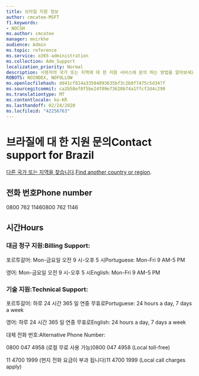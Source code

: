 ```yaml
---
title: 브라질 지원 정보
author: cmcatee-MSFT
f1.keywords:
- NOCSH
ms.author: cmcatee
manager: mnirkhe
audience: Admin
ms.topic: reference
ms.service: o365-administration
ms.collection: Adm_Support
localization_priority: Normal
description: 사용자의 국가 또는 지역에 대 한 지원 서비스에 문의 하는 방법을 알아보세요.
ROBOTS: NOINDEX, NOFOLLOW
ms.openlocfilehash: dd41cf814a33504093635bf3c2b0f7475c5d347f
ms.sourcegitcommit: ca2b58ef8f5be24f09e73620b74a1ffcf2d4c290
ms.translationtype: MT
ms.contentlocale: ko-KR
ms.lasthandoff: 02/24/2020
ms.locfileid: "42256763"
---
```

# <a name="contact-support-for-brazil"></a><span data-ttu-id="163c2-103">브라질에 대 한 지원 문의</span><span class="sxs-lookup"><span data-stu-id="163c2-103">Contact support for Brazil</span></span>

<span data-ttu-id="163c2-104">[다른 국가 또는 지역을 찾습니다](../contact-support-for-business-products.md).</span><span class="sxs-lookup"><span data-stu-id="163c2-104">[Find another country or region](../contact-support-for-business-products.md).</span></span>

## <a name="phone-number"></a><span data-ttu-id="163c2-105">전화 번호</span><span class="sxs-lookup"><span data-stu-id="163c2-105">Phone number</span></span>
<span data-ttu-id="163c2-106">0800 762 1146</span><span class="sxs-lookup"><span data-stu-id="163c2-106">0800 762 1146</span></span>

## <a name="hours"></a><span data-ttu-id="163c2-107">시간</span><span class="sxs-lookup"><span data-stu-id="163c2-107">Hours</span></span>
### <a name="billing-support"></a><span data-ttu-id="163c2-108">대금 청구 지원:</span><span class="sxs-lookup"><span data-stu-id="163c2-108">Billing Support:</span></span>

<span data-ttu-id="163c2-109">포르투갈어: Mon-금요일 오전 9 시-오후 5 시</span><span class="sxs-lookup"><span data-stu-id="163c2-109">Portuguese: Mon-Fri 9 AM-5 PM</span></span>

<span data-ttu-id="163c2-110">영어: Mon-금요일 오전 9 시-오후 5 시</span><span class="sxs-lookup"><span data-stu-id="163c2-110">English: Mon-Fri 9 AM-5 PM</span></span>

### <a name="technical-support"></a><span data-ttu-id="163c2-111">기술 지원:</span><span class="sxs-lookup"><span data-stu-id="163c2-111">Technical Support:</span></span>

<span data-ttu-id="163c2-112">포르투갈어: 하루 24 시간 365 일 연중 무휴로</span><span class="sxs-lookup"><span data-stu-id="163c2-112">Portuguese: 24 hours a day, 7 days a week</span></span>

<span data-ttu-id="163c2-113">영어: 하루 24 시간 365 일 연중 무휴로</span><span class="sxs-lookup"><span data-stu-id="163c2-113">English: 24 hours a day, 7 days a week</span></span>

<span data-ttu-id="163c2-114">대체 전화 번호:</span><span class="sxs-lookup"><span data-stu-id="163c2-114">Alternative Phone Number:</span></span>

<span data-ttu-id="163c2-115">0800 047 4958 (로컬 무료 사용 가능)</span><span class="sxs-lookup"><span data-stu-id="163c2-115">0800 047 4958 (Local toll-free)</span></span>

<span data-ttu-id="163c2-116">11 4700 1999 (현지 전화 요금이 부과 됩니다)</span><span class="sxs-lookup"><span data-stu-id="163c2-116">11 4700 1999 (Local call charges apply)</span></span>